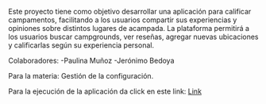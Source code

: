 Este proyecto tiene como objetivo desarrollar una aplicación para calificar campamentos, facilitando a los usuarios compartir sus experiencias y opiniones sobre distintos lugares de acampada. La plataforma permitirá a los usuarios buscar campgrounds, ver reseñas, agregar nuevas ubicaciones y calificarlas según su experiencia personal. 

Colaboradores:
-Paulina Muñoz
-Jerónimo Bedoya

Para la materia:
Gestión de la configuración.

Para la ejecución de la aplicación da click en este link: [Link](https://github.com/PaulinaMS2/gestion-de-la-configuracion/wiki/Gu%C3%ADa-de-Instalaci%C3%B3n-y-Configuraci%C3%B3n)
